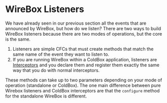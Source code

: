 # WireBox Listeners

We have already seen in our previous section all the events that are announced by WireBox, but how do we listen? There are two ways to build WireBox listeners because there are two modes of operations, but the core is the same.

1. Listeners are simple CFCs that must create methods that match the same name of the event they want to listen to.&#x20;
2. If you are running WireBox within a ColdBox application, listeners are [Interceptors](http://coldbox.ortusbooks.com/content/interceptors/interceptors.html) and you declare them and register them exactly the same way that you do with normal interceptors.

These methods can take up to two parameters depending on your mode of operation (standalone or ColdBox). The one main difference between pure Wirebox listeners and ColdBox interceptors are that the `configure` method for the standalone WireBox is different.
